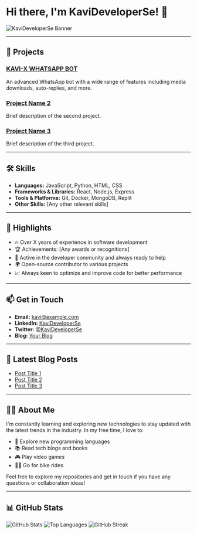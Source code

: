 # Hi there, I'm KaviDeveloperSe! 👋

![KaviDeveloperSe Banner](https://yourbannerlink.com/banner.gif)

---

## 🚀 Projects

### [KAVI-X WHATSAPP BOT](https://github.com/KaviDeveloperSe/Unofficial-Release/tree/main)
An advanced WhatsApp bot with a wide range of features including media downloads, auto-replies, and more.

### [Project Name 2](https://github.com/KaviDeveloperSe/project-2)
Brief description of the second project.

### [Project Name 3](https://github.com/KaviDeveloperSe/project-3)
Brief description of the third project.

---

## 🛠️ Skills

- **Languages:** JavaScript, Python, HTML, CSS
- **Frameworks & Libraries:** React, Node.js, Express
- **Tools & Platforms:** Git, Docker, MongoDB, Replit
- **Other Skills:** [Any other relevant skills]

---

## 🌟 Highlights

- 🔥 Over X years of experience in software development
- 🏆 Achievements: [Any awards or recognitions]
- 💬 Active in the developer community and always ready to help
- 🌍 Open-source contributor to various projects
- 📈 Always keen to optimize and improve code for better performance

---

## 📫 Get in Touch

- **Email:** [kavi@example.com](mailto:kavi@example.com)
- **LinkedIn:** [KaviDeveloperSe](https://linkedin.com/in/kavi)
- **Twitter:** [@KaviDeveloperSe](https://twitter.com/KaviDeveloperSe)
- **Blog:** [Your Blog](https://yourbloglink.com)

---

## 📝 Latest Blog Posts

- [Post Title 1](https://yourbloglink.com/post1)
- [Post Title 2](https://yourbloglink.com/post2)
- [Post Title 3](https://yourbloglink.com/post3)

---

## 👨‍💻 About Me

I'm constantly learning and exploring new technologies to stay updated with the latest trends in the industry. In my free time, I love to:

- 🌱 Explore new programming languages
- 📚 Read tech blogs and books
- 🎮 Play video games
- 🚴‍♂️ Go for bike rides

Feel free to explore my repositories and get in touch if you have any questions or collaboration ideas!

---

## 📊 GitHub Stats

![GitHub Stats](https://github-readme-stats.vercel.app/api?username=KaviDeveloperSe&show_icons=true&theme=radical)
![Top Languages](https://github-readme-stats.vercel.app/api/top-langs/?username=KaviDeveloperSe&layout=compact&theme=radical)
![GitHub Streak](https://github-readme-streak-stats.herokuapp.com/?user=KaviDeveloperSe&theme=radical)
